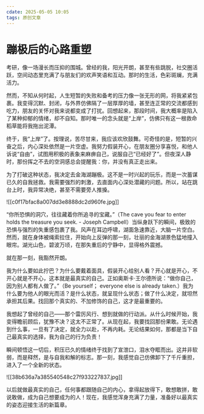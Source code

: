 ```yaml
---
cdate: 2025-05-05 10:05
tags: 原创文章 
---
```


# 蹦极后的心路重塑

考研，像一场漫长而压抑的围城。曾经的我，阳光开朗，甚至有些跳脱，社交圈活跃，空间动态里充满了与朋友们的欢声笑语和互动。那时的生活，色彩斑斓，充满活力。

然而，不知从何时起，人生短暂的失败和备考的压力像一张无形的网，将我紧紧包裹。我变得沉默、封闭，与外界仿佛隔了一层厚厚的墙，甚至连正常的交流都感到吃力，朋友的关怀对我来说都变成了打扰。回想起来，那段时间，我大概率是陷入了某种抑郁的情绪，却不自知。那时唯一的念头就是“上岸”，仿佛只有这一根救命稻草能将我拖出泥潭。

终于，我“上岸”了。按理说，苦尽甘来，我应该欢欣鼓舞。可奇怪的是，短暂的兴奋之后，内心深处依然是一片空虚。我努力假装开心，在朋友圈分享喜悦，和他人诉说“自由”，试图用积极的表象来麻痹自己，说服自己“已经好了”。但夜深人静时，那份挥之不去的空洞感总会提醒我：你，并没有真正走出来。

为了打破这种状态，我决定去金海湖蹦极。这不是一时兴起的玩乐，而是一次蓄谋已久的自我拯救。我需要强烈的刺激，去直面内心深处潜藏的问题。所以，站在跳台上时，我异常决绝，甚至不需要旁人推搡。

![[c0f17bfac8a007dd3e8888dc2d960fe.jpg]]

“你所恐惧的洞穴，往往藏着你所追寻的宝藏。”（The cave you fear to enter holds the treasure you seek. - Joseph Campbell）当纵身跃下的瞬间，极致的恐惧与强烈的失重感包裹了我。风声在耳边呼啸，湖面急速靠近，大脑一片空白。然而，就在身体被绳索拉住，开始向上反弹的那一刻，壮丽的金海湖景色猛地撞入眼帘。湖光山色，碧波万顷，在那失重后的宁静中，显得格外震撼。

就在那一刻，我豁然开朗。

我为什么要如此拧巴？为什么要戴着面具，假装开心给别人看？开心就是开心，不开心就是不开心，这本就是最真实的自己。正如奥斯卡·王尔德所说：“做你自己，因为别人都有人做了。”（Be yourself； everyone else is already taken.）我为什么要为他人的眼光而活？是什么状态，就呈现什么状态；做了什么决定，就坦然承担其后果。找回那个真实的、不加修饰的自己，这才是最重要的。

我想起了曾经的自己——那个雷厉风行、想到就做的行动派。从什么时候开始，我变得瞻前顾后，犹豫不决？这太不正常了。从现在起，我要找回那份果敢。无论遇到什么事，一旦有了决定，就全力以赴，不再内耗。无论结果如何，那都是当下自己最真实的选择，我为自己的行为负责！

瞬间顿悟这一切后，积压已久的情绪终于找到了宣泄口，泪水夺眶而出。这并非软弱，而是释然，是与自我和解的标志。那一刻，我感觉自己仿佛卸下了千斤重担，进入了一个全新的状态。

![[38b636a7a385540548c27f933227837.jpg]]

以后就做最真实的自己，任何事都跟随自己的内心，拿得起放得下，敢想敢拼，敢说敢做，成为自己想要成为的人！现在，我感觉浑身充满了力量，准备好以最真实的姿态迎接生活的新篇章。